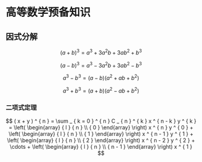 # 高等数学预备知识

## 因式分解

$$
( a + b ) ^ { 3 } = a ^ { 3 } + 3 a ^ { 2 } b + 3 a b ^ { 2 } + b ^ { 3 }
$$

$$
( a - b ) ^ { 3 } = a ^ { 3 } - 3 a ^ { 2 } b + 3 a b ^ { 2 } - b ^ { 3 }
$$

$$
a ^ { 3 } - b ^ { 3 } = ( a - b ) ( a ^ { 2 } + a b + b ^ { 2 } )
$$

$$
a ^ { 3 } + b ^ { 3 } = ( a + b ) ( a ^ { 2 } - a b + b ^ { 2 } )
$$

### 二项式定理
$$
( x + y ) ^ { n } = \sum _ { k = 0 } ^ { n } C _ { n } ^ { k } x ^ { n - k } y ^ { k } = \left( \begin{array}  { l  }  { n } \\ { 0 } \end{array} \right) x ^ { n } y ^ { 0 } + \left( \begin{array}  { l  }  { n } \\ { 1 } \end{array} \right) x ^ { n - 1 } y ^ { 1 } + \left( \begin{array}  { l  }  { n } \\ { 2 } \end{array} \right) x ^ { n - 2 } y ^ { 2 } + \cdots + \left( \begin{array}  { l  }  { n } \\ { n - 1 } \end{array} \right) x ^ { 1 }
$$

